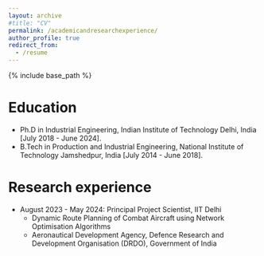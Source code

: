 ```yaml
---
layout: archive
#title: "CV"
permalink: /academicandresearchexperience/
author_profile: true
redirect_from:
  - /resume
---
```


{% include base_path %}

Education
======
* Ph.D in Industrial Engineering, Indian Institute of Technology Delhi, India [July 2018 - June 2024].
* B.Tech in Production and Industrial Engineering, National Institute of Technology Jamshedpur, India [July 2014 - June 2018].

Research experience
======
* August 2023 - May 2024: Principal Project Scientist, IIT Delhi
  * Dynamic Route Planning of Combat Aircraft using Network Optimisation Algorithms
  * Aeronautical Development Agency, Defence Research and Development Organisation (DRDO), Government of India

  

